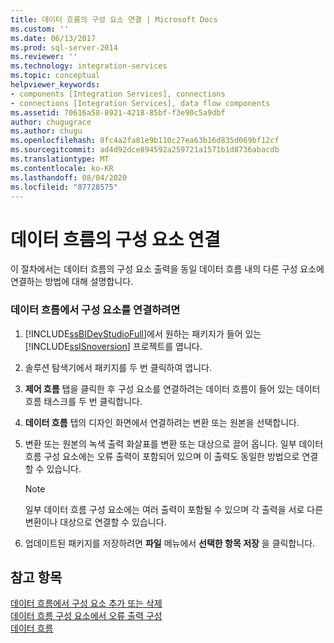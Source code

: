 ```yaml
---
title: 데이터 흐름의 구성 요소 연결 | Microsoft Docs
ms.custom: ''
ms.date: 06/13/2017
ms.prod: sql-server-2014
ms.reviewer: ''
ms.technology: integration-services
ms.topic: conceptual
helpviewer_keywords:
- components [Integration Services], connections
- connections [Integration Services], data flow components
ms.assetid: 70616a58-8921-4218-85bf-f3e90c5a9dbf
author: chugugrace
ms.author: chugu
ms.openlocfilehash: 8fc4a2fa81e9b110c27ea63b16d835d069bf12cf
ms.sourcegitcommit: ad4d92dce894592a259721a1571b1d8736abacdb
ms.translationtype: MT
ms.contentlocale: ko-KR
ms.lasthandoff: 08/04/2020
ms.locfileid: "87728575"
---
```

# <a name="connect-components-in-a-data-flow"></a>데이터 흐름의 구성 요소 연결
  이 절차에서는 데이터 흐름의 구성 요소 출력을 동일 데이터 흐름 내의 다른 구성 요소에 연결하는 방법에 대해 설명합니다.  
  
### <a name="to-connect-components-in-a-data-flow"></a>데이터 흐름에서 구성 요소를 연결하려면  
  
1.  [!INCLUDE[ssBIDevStudioFull](../../includes/ssbidevstudiofull-md.md)]에서 원하는 패키지가 들어 있는 [!INCLUDE[ssISnoversion](../../includes/ssisnoversion-md.md)] 프로젝트를 엽니다.  
  
2.  솔루션 탐색기에서 패키지를 두 번 클릭하여 엽니다.  
  
3.  **제어 흐름** 탭을 클릭한 후 구성 요소를 연결하려는 데이터 흐름이 들어 있는 데이터 흐름 태스크를 두 번 클릭합니다.  
  
4.  **데이터 흐름** 탭의 디자인 화면에서 연결하려는 변환 또는 원본을 선택합니다.  
  
5.  변환 또는 원본의 녹색 출력 화살표를 변환 또는 대상으로 끌어 옵니다. 일부 데이터 흐름 구성 요소에는 오류 출력이 포함되어 있으며 이 출력도 동일한 방법으로 연결할 수 있습니다.  
  
    > [!NOTE]  
    >  일부 데이터 흐름 구성 요소에는 여러 출력이 포함될 수 있으며 각 출력을 서로 다른 변환이나 대상으로 연결할 수 있습니다.  
  
6.  업데이트된 패키지를 저장하려면 **파일** 메뉴에서 **선택한 항목 저장** 을 클릭합니다.  
  
## <a name="see-also"></a>참고 항목  
 [데이터 흐름에서 구성 요소 추가 또는 삭제](data-flow.md)   
 [데이터 흐름 구성 요소에서 오류 출력 구성](../configure-an-error-output-in-a-data-flow-component.md)   
 [데이터 흐름](data-flow.md)  
  
  
